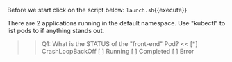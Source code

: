 Before we start click on the script below:
`launch.sh`{{execute}}

There are 2 applications running in the default namespace. Use "kubectl" to list pods to if anything stands out.

>>Q1: What is the STATUS of the "front-end" Pod? <<
[*] CrashLoopBackOff
[ ] Running
[ ] Completed
[ ] Error